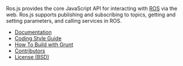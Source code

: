 Ros.js provides the core JavaScript API for interacting with
[ROS](http://ros.org) via the web. Ros.js supports publishing and subscribing to
topics, getting and setting parameters, and calling services in ROS.

 * [Documentation](http://ros.org/wiki/rosjs)
 * [Coding Style Guide](http://www.ros.org/wiki/JavaScriptStyleGuide)
 * [How To Build with Grunt](http://ros.org/wiki/rosjs#Building)
 * [Contributors](https://github.com/RobotWebTools/rosjs/graphs/contributors)
 * [License (BSD)](https://github.com/RobotWebTools/rosjs/blob/fuerte-devel/LICENSE)

